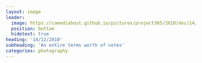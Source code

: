 ```yaml
---
layout: image
leader:
  image: https://camediahost.github.io/pictures/project365/2010/dec/14/141210.jpg
  position: bottom
  hidetext: true
heading: '14/12/2010'
subheading: 'An entire terms worth of notes'
categories: photography
---
```

